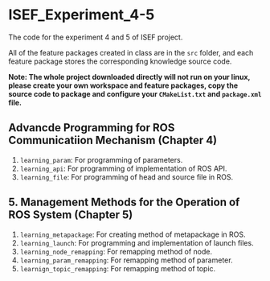 # ISEF_Experiment_4-5
The code for the experiment 4 and 5 of ISEF project.

All of the feature packages created in class are in the `src` folder, and each feature package stores the corresponding knowledge source code.

**Note: The whole project downloaded directly will not run on your linux, please create your own workspace and feature packages, copy the source code to package and configure your `CMakeList.txt` and `package.xml` file.**

## Advancde Programming for ROS Communicatiion Mechanism (Chapter 4)
1. `learning_param`: For programming of parameters.
2. `learning_api`: For programming of implementation of ROS API.
3. `learning_file`: For programming of head and source file in ROS.

## 5. Management Methods for the Operation of ROS System (Chapter 5)
1. `learning_metapackage`: For creating method of metapackage in ROS.
2. `learning_launch`: For programming and implementation of launch files.
3. `learning_node_remapping`: For remapping method of node.
4. `learning_param_remapping`: For remapping method of parameter.
5. `learnign_topic_remapping`: For remapping method of topic.
